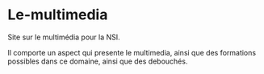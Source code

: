 # Le-multimedia

Site sur le multimédia pour la NSI.

Il comporte un aspect qui presente le multimedia, ainsi que des formations possibles dans ce domaine, ainsi que des debouchés.
